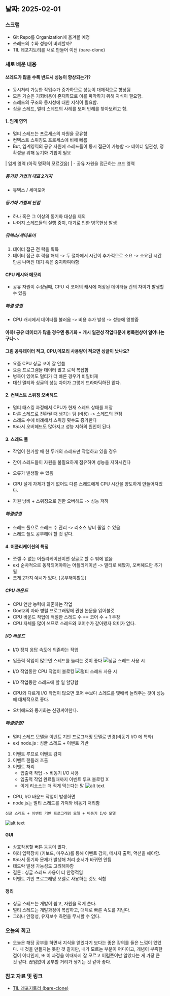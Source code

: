 ## 날짜: 2025-02-01

### 스크럼
- Git Repo를 Organization에 옮겨볼 예정
- 쓰레드의 수와 성능이 비례할까?
- TIL 레포지토리를 새로 만들어 이전 (bare-clone)

### 새로 배운 내용
#### 쓰레드가 많을 수록 반드시 성능이 향상되는가?
- 동시처리 가능한 작업수가 증가하므로 성능이 대체적으로 향상됨
- 모든 기술은 기회비용이 존재하므로 이를 파악하기 위해 지식이 필요함.
- 스레드의 구조와 동시성에 대한 지식이 필요함.
- 싱글 스레드, 멀티 스레드의 사례를 보며 반례를 찾아보려고 함.

#### 1. 임계 영역
- 멀티 스레드는 프로세스의 자원을 공유함
- 컨텍스트 스위칭도 프로세스에 비해 빠름
- But, 임계영역의 공유 자원에 스레드들이 동시 접근이 가능함
-> 데이터 일관성, 정확성을 위해 동기화 기법이 필요

| 임계 영역 (아직 명확히 모르겠음)
| - 공유 자원을 접근하는 코드 영역

##### 동기화 기법의 대표 2가지
- 뮤텍스 / 세마포어

##### 동기화 기법의 단점
- 하나 혹은 그 이상의 동기화 대상을 제외
- 나머지 스레드들의 실행 중지, 대기로 인한 병목현상 발생

##### 뮤텍스/세마포어
1. 데이터 접근 전 락을 획득
2. 데이터 접근 후 락을 해제
-> 두 절차에서 시간이 추가적으로 소요
-> 소요된 시간만큼 나머진 대기 혹은 중지하여야함

#### CPU 캐시와 메모리
- 공유 자원이 수정될때, CPU 각 코어의 캐시에 저장된 데이터들 간의 차이가 발생할 수 있음

##### 해결 방법
- CPU 캐시에서 데이터를 불러옴
-> 비용 추가 발생
-> 성능에 영향줌

#### 아하! 공유 데이터가 많을 경우엔 동기화 + 캐시 일관성 작업때문에 병목현상이 일어나는구나~~

#### 그럼 공유데이터 적고, CPU,메모리 사용량이 적으면 싱글이 낫나요?
- 요즘 CPU 싱글 코어 잘 안씀
- 요즘 프로그램들 데이터 많고 로직 복잡함
- 병목이 있어도 멀티가 더 빠른 경우가 비일비재
- 대신 멀티와 싱글의 성능 차이가 그렇게 드라마틱하진 않다.

#### 2. 컨텍스트 스위칭 오버헤드
- 멀티 태스킹 과정에서 CPU가 현재 스레드 상태를 저장
- 다른 스레드로 전환될 때 생기는 텀 (비용)
-> 스레드의 관점
- 스레드 수에 비례해서 스위칭 횟수도 증가한다
- 따라서 오버헤드도 많아지고 성능 저하의 원인이 된다.

#### 3. 스레드 풀
- 작업이 한가할 때 한 두개의 스레드만 작업하고 있을 경우
- 잔여 스레드들이 자원을 불필요하게 점유하여 성능을 저하시킨다
- 오류가 발생할 수 있음

- CPU 설계 자체가 할게 없어도 다른 스레드에게 CPU 시간을 양도하게 만들어져있다.
- 자원 낭비 + 스위칭으로 인한 오버헤드 -> 성능 저하

##### 해결방법
- 스레드 풀으로 스레드 수 관리 -> 리소스 낭비 줄일 수 있음
- 스레드 풀도 공부해야 할 것 같다.

#### 4. 어플리케이션의 특징
- 쪼갤 수 없는 어플리케이션이면 싱글로 할 수 밖에 없음
- ex) 순차적으로 동작되어야하는 어플리케이션
-> 멀티로 해봤자, 오버헤드만 추가됨
- 크게 2가지 예시가 있다. (공부해야할듯)

##### CPU 바운드
- CPU 연산 능력에 의존하는 작업
- Goetz의 자바 병렬 프로그래밍에 관한 논문을 읽어볼것
- CPU 바운드 작업에 적절한 스레드 수 == 코어 수 + 1 주장
- CPU 자체를 많이 쓰므로 스레드와 코어수가 같아봤자 의미가 없다.

##### I/O 바운드
- I/O 장치 응답 속도에 의존하는 작업
- 입출력 작업이 많으면 스레드를 늘리는 것이 좋다
![싱글 스레드 사용 시](img/01/01-01.png)
- I/O 작업동안 CPU 작업이 블로킹
![멀티 스레드 사용 시](img/01/01-02.png)
- I/O 작업동안 스레드에 할 일 할당함

- CPU와 다르게 I/O 작업이 많으면 코어 수보다 스레드를 몇배씩 늘려주는 것이 성능에 대체적으로 좋다.
- 오버헤드와 동기화는 신경써야한다.
##### 해결방법?
- 멀티 스레드 모델을 이벤트 기반 프로그래밍 모델로 변경(비동기 I/O 에 특화)
- ex) node.js : 싱글 스레드 + 이벤트 기반
1. 이벤트 루프로 이벤트 감지
2. 이벤트 핸들러 호출
3. 이벤트 처리
    - 입출력 작업 -> 비동기 I/O 사용
    - 입출력 작업 완료될때까지 이벤트 루프 블로킹 X
    - 이게 리소스는 더 적게 먹는다는 말
![alt text](img/01/01-03.png)
- CPU, I/O 바운드 작업이 발생하면
- node.js는 멀티 스레드를 가져와 비동기 처리함
```
싱글 스레드 + 이벤트 기반 프로그래밍 모델 + 비동기 I/O 모델
```
![alt text](img/01/01-04.png)
#### GUI
- 상호작용할 버튼 등등이 많다.
- 여러 입력장치 (키보드, 마우스)를 통해 이벤트 감지, 메시지 출력, 액션을 해야함.
- 따라서 동기화 문제가 발생해 처리 순서가 바뀌면 안됨
- 데드락 발생 가능성도 고려해야함
- 결론 : 싱글 스레드 사용이 더 안정적임
- 이벤트 기반 프로그래밍 모델로 사용하는 것도 적합

#### 정리
- 싱글 스레드는 개발이 쉽고, 자원을 적게 쓴다.
- 멀티 스레드는 개발과정이 복잡하고, 대체로 빠른 속도를 지닌다.
- 그러나 안정성, 유지보수 측면을 무시할 수 없다.

### 오늘의 회고
- 오늘은 해당 공부를 하면서 지식을 얻었다기 보다는 좋은 강의를 들은 느낌이 있었다. 내 것을 만들지는 못한 것 같지만, 내가 모르는 부분이 어디이고, 개념이 부족한 점이 어디인지, 또 이 과정을 이때까지 잘 모르고 어렴풋이만 알았다는 게 가장 큰 것 같다. 끊임없이 공부할 거리가 생기는 것 같아 좋다.

### 참고 자료 및 링크
- [TIL 레포지토리 (bare-clone)](https://soranhan.tistory.com/11)